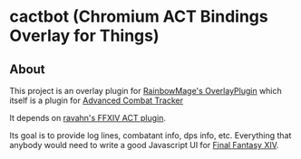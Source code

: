 # cactbot (Chromium ACT Bindings Overlay for Things)

## About

This project is an overlay plugin for
[RainbowMage's OverlayPlugin](https://github.com/RainbowMage/OverlayPlugin)
which itself is a plugin for
[Advanced Combat Tracker](http://advancedcombattracker.com/)

It depends on [ravahn's FFXIV ACT plugin](http://www.eq2flames.com/plugin-discussion/98088-ffxiv-arr-plugin.html).

Its goal is to provide log lines, combatant info, dps info, etc.  Everything
that anybody would need to write a good Javascript UI for
[Final Fantasy XIV](http://www.finalfantasyxiv.com/).
